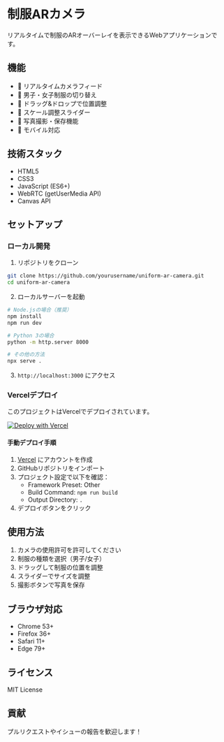 # 制服ARカメラ

リアルタイムで制服のARオーバーレイを表示できるWebアプリケーションです。

## 機能

- 📱 リアルタイムカメラフィード
- 👔 男子・女子制服の切り替え
- 🎯 ドラッグ&ドロップで位置調整
- 📏 スケール調整スライダー
- 📸 写真撮影・保存機能
- 📱 モバイル対応

## 技術スタック

- HTML5
- CSS3
- JavaScript (ES6+)
- WebRTC (getUserMedia API)
- Canvas API

## セットアップ

### ローカル開発

1. リポジトリをクローン
```bash
git clone https://github.com/yourusername/uniform-ar-camera.git
cd uniform-ar-camera
```

2. ローカルサーバーを起動
```bash
# Node.jsの場合（推奨）
npm install
npm run dev

# Python 3の場合
python -m http.server 8000

# その他の方法
npx serve .
```

3. `http://localhost:3000` にアクセス

### Vercelデプロイ

このプロジェクトはVercelでデプロイされています。

[![Deploy with Vercel](https://vercel.com/button)](https://vercel.com/new/clone?repository-url=https://github.com/yourusername/uniform-ar-camera)

#### 手動デプロイ手順

1. [Vercel](https://vercel.com) にアカウントを作成
2. GitHubリポジトリをインポート
3. プロジェクト設定で以下を確認：
   - Framework Preset: Other
   - Build Command: `npm run build`
   - Output Directory: `.`
4. デプロイボタンをクリック

## 使用方法

1. カメラの使用許可を許可してください
2. 制服の種類を選択（男子/女子）
3. ドラッグして制服の位置を調整
4. スライダーでサイズを調整
5. 撮影ボタンで写真を保存

## ブラウザ対応

- Chrome 53+
- Firefox 36+
- Safari 11+
- Edge 79+

## ライセンス

MIT License

## 貢献

プルリクエストやイシューの報告を歓迎します！ 